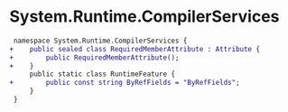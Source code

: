 # System.Runtime.CompilerServices

``` diff
 namespace System.Runtime.CompilerServices {
+    public sealed class RequiredMemberAttribute : Attribute {
+        public RequiredMemberAttribute();
+    }
     public static class RuntimeFeature {
+        public const string ByRefFields = "ByRefFields";
     }
 }
```


